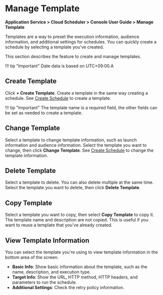 # Manage Template
**Application Service > Cloud Scheduler > Console User Guide > Manage Template**

Templates are a way to preset the execution information, audience information, and additional settings for schedules.
You can quickly create a schedule by selecting a template you've created.

This section describes the feature to create and manage templates.

!!! tip "Important"
    Date data is based on UTC+09:00.A

## Create Template
Click **+ Create Template**.
Create a template in the same way creating a schedule. See [Create Schedule](create-schedule) to create a template.

!!! tip "Important"
    The template name is a required field, the other fields can be set as needed to create a template.

## Change Template
Select a template to change template information, such as launch information and audience information. Select the template you want to change, then click **Change Template**. See [Create Schedule](create-schedule) to change the template information.

## Delete Template
Select a template to delete. You can also delete multiple at the same time. Select the template you want to delete, then click **Delete Template**.

## Copy Template
Select a template you want to copy, then select **Copy Template** to copy it.
The template name and description are not copied. This is useful if you want to reuse a template that you've already created.

## View Template Information
You can select the template you're using to view template information in the bottom area of the screen.

* **Basic Info**: Show basic information about the template, such as the name, description, and execution type.
* **Target Info**: Show the URL, HTTP method, HTTP headers, and parameters to run the schedule.
* **Additional Settings**: Check the retry policy information.